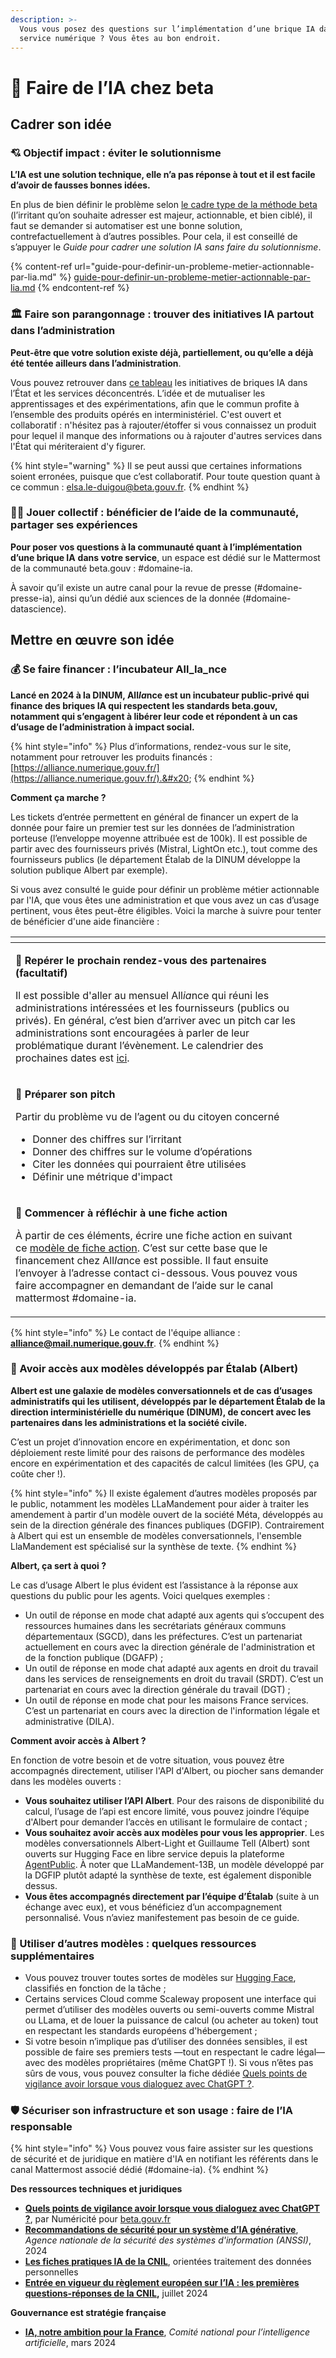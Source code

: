 ```yaml
---
description: >-
  Vous vous posez des questions sur l’implémentation d’une brique IA dans votre
  service numérique ? Vous êtes au bon endroit.
---
```


# 🤖 Faire de l’IA chez beta

## Cadrer son idée

### 💘 Objectif impact : éviter le solutionnisme

**L’IA est une solution technique, elle n’a pas réponse à tout et il est facile d’avoir de fausses bonnes idées.**

En plus de bien définir le problème selon [le cadre type de la méthode beta](https://beta.gouv.fr/approche/investigation) (l’irritant qu’on souhaite adresser est majeur, actionnable, et bien ciblé), il faut se demander si automatiser est une bonne solution, contrefactuellement à d’autres possibles. Pour cela, il est conseillé de s’appuyer le _Guide pour cadrer une solution IA sans faire du solutionnisme_.

{% content-ref url="guide-pour-definir-un-probleme-metier-actionnable-par-lia.md" %}
[guide-pour-definir-un-probleme-metier-actionnable-par-lia.md](guide-pour-definir-un-probleme-metier-actionnable-par-lia.md)
{% endcontent-ref %}

### 🏛️ Faire son parangonnage : trouver des initiatives IA partout dans l’administration

**Peut-être que votre solution existe déjà, partiellement, ou qu’elle a déjà été tentée ailleurs dans l’administration**.&#x20;

Vous pouvez retrouver dans [ce tableau](https://grist.incubateur.net/o/beta-gouv-ia/9wTgwEbwqmwW/Ressources?utm\_id=share-doc) les initiatives de briques IA dans l’État et les services déconcentrés. L’idée et de mutualiser les apprentissages et des expérimentations, afin que le commun profite à l’ensemble des produits opérés en interministériel. C'est ouvert et collaboratif : n'hésitez pas à rajouter/étoffer si vous connaissez un produit pour lequel il manque des informations ou à rajouter d'autres services dans l'État qui mériteraient d'y figurer.

{% hint style="warning" %}
Il se peut aussi que certaines informations soient erronées, puisque que c’est collaboratif. Pour toute question quant à ce commun : [elsa.le-duigou@beta.gouv.fr](mailto:elsa.le-duigou@beta.gouv.fr).
{% endhint %}

### 🤲🏻 Jouer collectif : bénéficier de l’aide de la communauté, partager ses expériences

**Pour poser vos questions à la communauté quant à l’implémentation d’une brique IA** **dans votre service**, un espace est dédié sur le Mattermost de la communauté beta.gouv : #domaine-ia.

À savoir qu’il existe un autre canal pour la revue de presse (#domaine-presse-ia), ainsi qu’un dédié aux sciences de la donnée (#domaine-datascience).

## Mettre en œuvre son idée

### 💰 Se faire financer : l’incubateur All_Ia_nce

**Lancé en 2024 à la DINUM, All**_**Ia**_**nce est un incubateur public-privé qui finance des briques IA qui respectent les standards beta.gouv, notamment qui s’engagent à libérer leur code et répondent à un cas d’usage de l’administration à impact social.**&#x20;

{% hint style="info" %}
Plus d’informations, rendez-vous sur le site, notamment pour retrouver les produits financés : [https://alliance.numerique.gouv.fr/](https://alliance.numerique.gouv.fr/).&#x20;
{% endhint %}

**Comment ça marche ?**

Les tickets d’entrée permettent en général de financer un expert de la donnée pour faire un premier test sur les données de l’administration porteuse (l’enveloppe moyenne attribuée est de 100k). Il est possible de partir avec des fournisseurs privés (Mistral, LightOn etc.), tout comme des fournisseurs publics (le département Étalab de la DINUM développe la solution publique Albert par exemple).

Si vous avez consulté le guide pour définir un problème métier actionnable par l'IA, que vous êtes une administration et que vous avez un cas d’usage pertinent, vous êtes peut-être éligibles. Voici la marche à suivre pour tenter de bénéficier d'une aide financière :



<table data-view="cards"><thead><tr><th></th><th></th><th></th></tr></thead><tbody><tr><td><p>📅 <strong>Repérer le prochain rendez-vous des partenaires (facultatif)</strong><br></p><p>Il est possible d'aller au mensuel All<em>ia</em>nce qui réuni les administrations intéressées et les fournisseurs (publics ou privés). En général, c’est bien d’arriver avec un pitch car les administrations sont encouragées à parler de leur problématique durant l’évènement. Le calendrier des prochaines dates est <a href="https://alliance.numerique.gouv.fr/actualites/">ici</a>. </p></td><td></td><td></td></tr><tr><td><p><strong>🎤 Préparer son pitch</strong></p><p></p><p>Partir du problème vu de l’agent ou du citoyen concerné</p><ul><li>Donner des chiffres sur l’irritant</li><li>Donner des chiffres sur le volume d’opérations</li><li>Citer les données qui pourraient être utilisées</li><li>Définir une métrique d'impact</li></ul><p></p></td><td></td><td></td></tr><tr><td><p><strong>📃 Commencer à réfléchir à une fiche action</strong></p><p></p><p>À partir de ces éléments, écrire une fiche action en suivant ce <a href="https://alliance.numerique.gouv.fr/les-produits-incub%C3%A9s/mod%C3%A8le-de-fiche-action/">modèle de fiche action</a>. C’est sur cette base que le financement chez All<em>Ia</em>nce est possible. Il faut ensuite l’envoyer à l’adresse contact ci-dessous. Vous pouvez vous faire accompagner en demandant de l’aide sur le canal mattermost #domaine-ia.</p></td><td></td><td></td></tr></tbody></table>

{% hint style="info" %}
Le contact de l'équipe alliance : [**alliance@mail.numerique.gouv.fr**](mailto:alliance@mail.numerique.gouv.fr).
{% endhint %}



### 🤖 Avoir accès aux modèles développés par Étalab (Albert)

**Albert est une galaxie de modèles conversationnels et de cas d’usages administratifs qui les utilisent, développés par le département Étalab de la direction interministérielle du numérique (DINUM), de concert avec les partenaires dans les administrations et la société civile.**

C’est un projet d’innovation encore en expérimentation, et donc son déploiement reste limité pour des raisons de performance des modèles encore en expérimentation et des capacités de calcul limitées (les GPU, ça coûte cher !).

{% hint style="info" %}
Il existe également d’autres modèles proposés par le public, notamment les modèles LLaMandement pour aider à traiter les amendement à partir d'un modèle ouvert de la société Méta, développés au sein de la direction générale des finances publiques (DGFIP). Contrairement à Albert qui est un ensemble de modèles conversationnels, l'ensemble LlaMandement est spécialisé sur la synthèse de texte.
{% endhint %}



**Albert, ça sert à quoi ?**

Le cas d’usage Albert le plus évident est l’assistance à la réponse aux questions du public pour les agents. Voici quelques exemples :&#x20;

* Un outil de réponse en mode chat adapté aux agents qui s’occupent des ressources humaines dans les secrétariats généraux communs départementaux (SGCD), dans les préfectures. C’est un partenariat actuellement en cours avec la direction générale de l'administration et de la fonction publique (DGAFP) ;
* Un outil de réponse en mode chat adapté aux agents en droit du travail dans les services de renseignements en droit du travail (SRDT). C’est un partenariat en cours avec la direction générale du travail (DGT) ;
* Un outil de réponse en mode chat pour les maisons France services. C’est un partenariat en cours avec la direction de l'information légale et administrative (DILA).



**Comment avoir accès à Albert ?**

En fonction de votre besoin et de votre situation, vous pouvez être accompagnés directement, utiliser l'API d'Albert, ou piocher sans demander dans les modèles ouverts :

* **Vous souhaitez utiliser l’API Albert**. Pour des raisons de disponibilité du calcul, l’usage de l’api est encore limité, vous pouvez joindre l’équipe d'Albert pour demander l’accès en utilisant le formulaire de contact ;
* **Vous souhaitez avoir accès aux modèles pour vous les approprier**. Les modèles conversationnels Albert-Light et Guillaume Tell (Albert) sont ouverts sur Hugging Face en libre service depuis la plateforme [AgentPublic](https://huggingface.co/AgentPublic). À noter que LLaMandement-13B, un modèle développé par la DGFIP plutôt adapté la synthèse de texte, est également disponible dessus.&#x20;
* **Vous êtes accompagnés directement par l’équipe d’Étalab** (suite à un échange avec eux), et vous bénéficiez d’un accompagnement personnalisé. Vous n’aviez manifestement pas besoin de ce guide.

### 🧰 Utiliser d’autres modèles : quelques ressources supplémentaires

* Vous pouvez trouver toutes sortes de modèles sur [Hugging Face](https://huggingface.co/), classifiés en fonction de la tâche ;
* Certains services Cloud comme Scaleway proposent une interface qui permet d’utiliser des modèles ouverts ou semi-ouverts comme Mistral ou LLama, et de louer la puissance de calcul (ou acheter au token) tout en respectant les standards européens d'hébergement ;
* Si votre besoin n’implique pas d’utiliser des données sensibles, il est possible de faire ses premiers tests —tout en respectant le cadre légal— avec des modèles propriétaires (même ChatGPT !). Si vous n’êtes pas sûrs de vous, vous pouvez consulter la fiche dédiée [Quels points de vigilance avoir lorsque vous dialoguez avec ChatGPT ?](https://pad.numerique.gouv.fr/teCWpmkGSlG970GLe4aTDQ).



### 🛡️ Sécuriser son infrastructure et son usage : faire de l’IA responsable

{% hint style="info" %}
Vous pouvez vous faire assister sur les questions de sécurité et de juridique en matière d'IA en notifiant les référents dans le canal Mattermost associé dédié (#domaine-ia).
{% endhint %}

**Des ressources techniques et juridiques**

* [**Quels points de vigilance avoir lorsque vous dialoguez avec ChatGPT ?**](https://pad.numerique.gouv.fr/teCWpmkGSlG970GLe4aTDQ), par Numéricité pour [beta.gouv.fr](http://beta.gouv.fr)
* [**Recommandations de sécurité pour un système d’IA générative**](https://cyber.gouv.fr/publications/recommandations-de-securite-pour-un-systeme-dia-generative), _Agence nationale de la sécurité des systèmes d'information (ANSSI)_, 2024
* [**Les fiches pratiques IA de la CNIL**](https://www.cnil.fr/fr/les-fiches-pratiques-ia), orientées traitement des données personnelles&#x20;
*   [**Entrée en vigueur du règlement européen sur l’IA : les premières questions-réponses de la CNIL**](https://www.cnil.fr/fr/entree-en-vigueur-du-reglement-europeen-sur-lia-les-premieres-questions-reponses-de-la-cnil)**,** juillet 2024



**Gouvernance est stratégie française**

* [**IA, notre ambition pour la France**](https://www.bercynumerique.finances.gouv.fr/le-rapport-ia-notre-ambition-pour-la-france), _Comité national pour l’intelligence artificielle_, mars 2024
